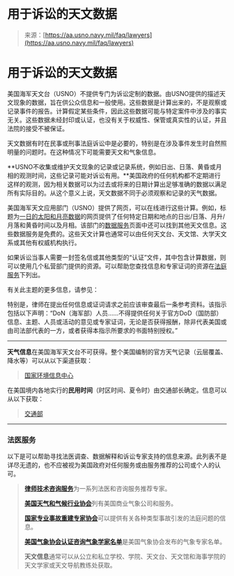 <!--yml

category: 未分类

日期：2024年05月27日15:15:05

-->

# 用于诉讼的天文数据

> 来源：[https://aa.usno.navy.mil/faq/lawyers](https://aa.usno.navy.mil/faq/lawyers)

# 用于诉讼的天文数据

美国海军天文台（USNO）不提供专门为诉讼定制的数据。由USNO提供的描述天文现象的数据，旨在供公众信息和一般使用。这些数据是计算出来的，不是观察或记录事件的报告。计算假定某些条件，因此这些数据可能与特定案件中涉及的事实无关。这些数据未经封印或认证，也没有关于权威性、保管或真实性的认证，并且法院的接受不被保证。

天文数据有时在民事或刑事法庭诉讼中是必要的，特别是在涉及事件发生时自然照明量的问题时。在这种情况下可能需要天文和气象信息。

**USNO不收集或维护天文现象的记录或记录系统，例如日出、日落、黄昏或月相的观测时间，这些记录可能对诉讼有用。**美国政府的任何机构都不定期进行这样的观测，因为相关数据可以为过去或将来的日期计算出足够准确的数据以满足所有实际目的。从这个意义上说，天文数据不同于必须观察和记录的天气数据。

美国海军天文应用部门（USNO）提供了网页，可以在线进行这些计算。例如，标题为[一日的太阳和月亮数据](/data/RS_OneDay)的网页提供了任何特定日期和地点的日出/日落、月升/月落和黄昏时间以及月相。该部门的[数据服务](/data/index)页面中还可以找到其他天文信息。这些数据服务是免费的。这些天文计算也通常可以由任何天文台、天文馆、大学天文系或其他有权威机构执行。

如果诉讼当事人需要一封签名信或其他类型的“认证”文件，其中包含计算数据，则可以使用几个私营部门提供的资源。可以帮助您查找信息和专家证词的资源在[法庭服务](/faq/lawyers#forensic)下列出。

有关此主题的更多信息，请参见：

特别是，律师在提出任何信息或证词请求之前应该审查最后一条参考资料。该指示包括以下声明：“DoN（海军部）人员……不得提供任何关于官方DoD（国防部）信息、主题、人员或活动的意见或专家证词，无论是否获得报酬，除非代表美国或由司法部代表的一方，或者获得本指示所要求的书面特别授权。”

* * *

**天气信息**在美国海军天文台不可获得。整个美国编制的官方天气记录（云层覆盖、降水等）可以从以下渠道获取：

> [国家环境信息中心](https://www.ncdc.noaa.gov/contact)

在美国境内各地实行的**民用时间**（时区时间、夏令时）由交通部长确定。信息可以从以下获取：

> [交通部](https://www.transportation.gov/contact-us)

* * *

### 法医服务

以下是可以帮助寻找法医调查、数据解释和诉讼专家支持的信息来源。此列表不是详尽无遗的，也不应被视为美国政府对任何服务或由服务推荐的公司或个人的认可。

> [**律师技术咨询服务**](http://www.tasanet.com/)为一系列法医和咨询服务推荐专家。
> 
> [**美国天气和气候行业协会**](http://www.awcia.org/)列有美国商业气象公司和服务。
> 
> [**国家专业事故重建专家协会**](http://www.napars.org/)可以提供有关各种类型事故引发的法庭问题的信息。
> 
> [**美国气象协会认证咨询气象学家名单**](https://www.ametsoc.org/index.cfm/ams/education-careers/careers/ams-professional-certification-programs/directories-of-ams-certified-individuals/list-of-ams-certified-consulting-meteorologists-ccm/)是美国气象协会发布的气象专家名单。
> 
> **天文信息**通常可以从公立和私立学校、学院、天文台、天文馆和海事学院的天文学家或天文导航教练处获取。
